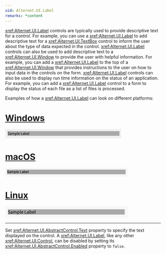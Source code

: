 ```yaml
---
uid: Alternet.UI.Label
remarks: *content
---
```

<xref:Alternet.UI.Label> controls are typically used to provide descriptive text for a control.
For example, you can use a <xref:Alternet.UI.Label> to add descriptive text for a <xref:Alternet.UI.TextBox> control to inform the
user about the type of data expected in the control. <xref:Alternet.UI.Label> controls can also be used
to add descriptive text to a <xref:Alternet.UI.Window> to provide the user with helpful information.
For example, you can add a <xref:Alternet.UI.Label> to the top of a <xref:Alternet.UI.Window> that provides instructions
to the user on how to input data in the controls on the form. <xref:Alternet.UI.Label> controls can also be used to display
 run time information on the status of an application. For example,
you can add a <xref:Alternet.UI.Label> control to a form to display the status of each file as a list of files is processed.


Examples of how a <xref:Alternet.UI.Label> can look on different platforms:

# [Windows](#tab/screenshot-windows)
![Label on Windows](images/label-windows.png)
# [macOS](#tab/screenshot-macos)
![Label on macOS](images/label-macos.png)
# [Linux](#tab/screenshot-linux)
![Label on Linux](images/label-linux.png)
***

Set <xref:Alternet.UI.AbstractControl.Text> property to specify the text displayed on the control.
A <xref:Alternet.UI.Label>, like any other <xref:Alternet.UI.Control>, can be disabled by
 setting its <xref:Alternet.UI.AbstractControl.Enabled> property to `false`.